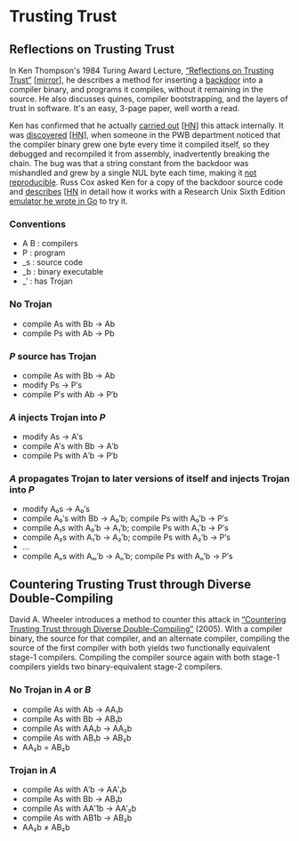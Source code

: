 # Trusting Trust

## Reflections on Trusting Trust

In Ken Thompson's 1984 Turing Award Lecture, [“Reflections on Trusting Trust”](https://dl.acm.org/doi/10.1145/358198.358210)
[[mirror](https://users.ece.cmu.edu/~ganger/712.fall02/papers/p761-thompson.pdf)],
he describes a method for inserting a [backdoor](https://en.wikipedia.org/wiki/Backdoor_(computing)#Compiler_backdoors)
into a compiler binary, and programs it compiles, without it remaining in the
source. He also discusses quines, compiler bootstrapping, and the layers of
trust in software. It's an easy, 3-page paper, well worth a read.

Ken has confirmed that he actually [carried out](https://niconiconi.neocities.org/posts/ken-thompson-really-did-launch-his-trusting-trust-trojan-attack-in-real-life/)
[[HN](https://news.ycombinator.com/item?id=33008519)] this attack internally. It
was [discovered](https://www.tuhs.org/pipermail/tuhs/2021-September/024486.html)
[[HN](https://news.ycombinator.com/item?id=36389660)], when someone in the PWB
department noticed that the compiler binary grew one byte every time it compiled
itself, so they debugged and recompiled it from assembly, inadvertently breaking
the chain. The bug was that a string constant from the backdoor was mishandled
and grew by a single NUL byte each time, making it [not reproducible](https://go.dev/blog/rebuild).
Russ Cox asked Ken for a copy of the backdoor source code and [describes](https://research.swtch.com/nih)
[[HN](https://news.ycombinator.com/item?id=38020792) in detail how it works with
a Research Unix Sixth Edition [emulator he wrote in Go](https://research.swtch.com/v6/)
to try it.

### Conventions

- A B : compilers
- P : program
- _s : source code
- _b : binary executable
- _′ : has Trojan

### No Trojan

- compile As with Bb → Ab
- compile Ps with Ab → Pb

### *P* source has Trojan

- compile As with Bb → Ab
- modify Ps → P′s
- compile P′s with Ab → P′b

### *A* injects Trojan into *P*

- modify As → A′s
- compile A′s with Bb → A′b
- compile Ps with A′b → P′b

### *A* propagates Trojan to later versions of itself and injects Trojan into *P*

- modify A₀s → A₀′s
- compile A₀′s with Bb → A₀′b;  compile Ps with A₀′b → P′s
- compile A₁s with A₀′b → A₁′b; compile Ps with A₁′b → P′s
- compile A₂s with A₁′b → A₂′b; compile Ps with A₂′b → P′s
- …
- compile Aₙs with Aₘ′b → Aₙ′b; compile Ps with Aₙ′b → P′s

## Countering Trusting Trust through Diverse Double-Compiling

David A. Wheeler introduces a method to counter this attack in [“Countering
Trusting Trust through Diverse Double-Compiling”](https://arxiv.org/abs/1004.5548)
(2005). With a compiler binary, the source for that compiler, and an alternate
compiler, compiling the source of the first compiler with both yields two
functionally equivalent stage-1 compilers. Compiling the compiler source again
with both stage-1 compilers yields two binary-equivalent stage-2 compilers.

### No Trojan in *A* or *B*

- compile As with Ab → AA₁b
- compile As with Bb → AB₁b
- compile As with AA₁b → AA₂b
- compile As with AB₁b → AB₂b
- AA₂b = AB₂b

### Trojan in *A*

- compile As with A′b → AA′₁b
- compile As with Bb → AB₁b
- compile As with AA′1b → AA′₂b
- compile As with AB1b → AB₂b
- AA₂b ≠ AB₂b
